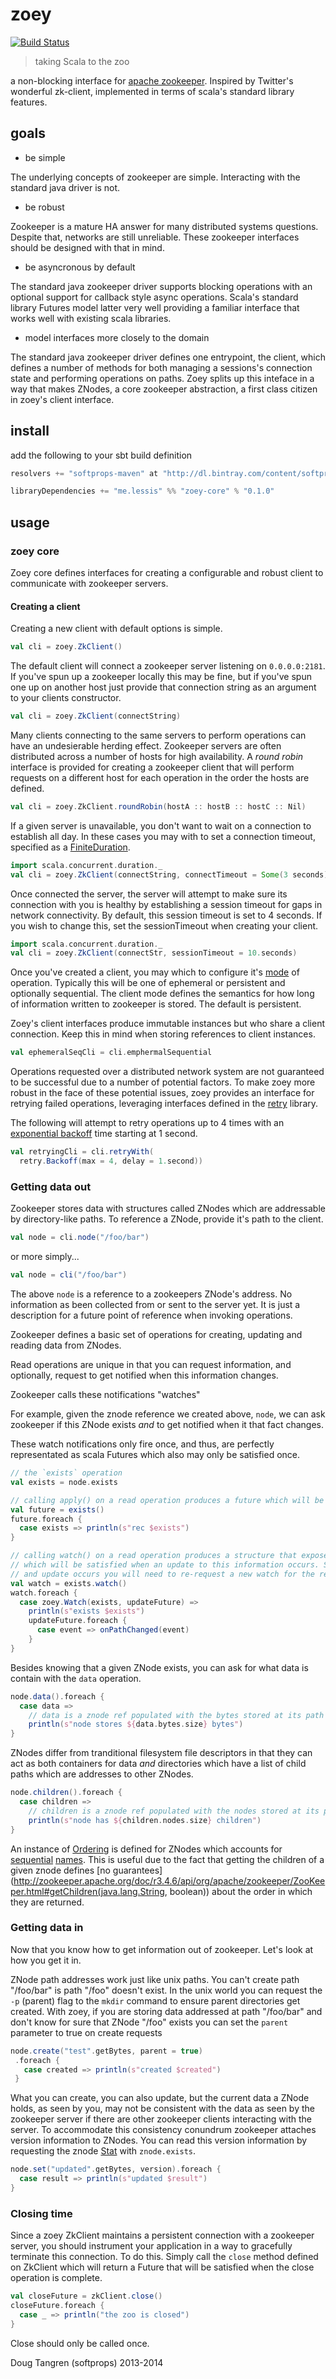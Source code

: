 # zoey

[![Build Status](https://travis-ci.org/softprops/zoey.svg)](https://travis-ci.org/softprops/zoey)

> taking Scala to the zoo

a non-blocking interface for [apache zookeeper](http://zookeeper.apache.org/). Inspired by Twitter's wonderful zk-client, implemented in terms of scala's standard library features.

## goals

* be simple

The underlying concepts of zookeeper are simple. Interacting with the standard java driver is not.

* be robust

Zookeeper is a mature HA answer for many distributed systems questions. Despite that, networks are still unreliable. These zookeeper interfaces should be designed with that in mind.

* be asyncronous by default

The standard java zookeeper driver supports blocking operations with an optional support for callback style async operations. Scala's standard library Futures model latter very well providing a familiar interface that works well with existing scala libraries. 

* model interfaces more closely to the domain

The standard java zookeeper driver defines one entrypoint, the client, which defines a number of methods for both managing a sessions's connection state and performing operations on paths. Zoey splits up this inteface in a way that makes ZNodes, a core zookeeper abstraction, a first class citizen in zoey's client interface.

## install

add the following to your sbt build definition

```scala
resolvers += "softprops-maven" at "http://dl.bintray.com/content/softprops/maven"

libraryDependencies += "me.lessis" %% "zoey-core" % "0.1.0"
```

## usage

### zoey core

Zoey core defines interfaces for creating a configurable and robust client to communicate with zookeeper servers.

#### Creating a client

Creating a new client with default options is simple.

```scala
val cli = zoey.ZkClient()
```

The default client will connect a zookeeper server listening on `0.0.0.0:2181`. If you've spun up a zookeeper locally
this may be fine, but if you've spun one up on another host just provide that connection string as an argument to your clients constructor.

```scala
val cli = zoey.ZkClient(connectString)
```

Many clients connecting to the same servers to perform operations can have an undesierable herding effect. Zookeeper servers are often distributed across a number of hosts for high availability. A _round robin_ interface is provided for creating a zookeeper client that will perform requests on a different host for each operation in the order the hosts are defined.

```scala
val cli = zoey.ZkClient.roundRobin(hostA :: hostB :: hostC :: Nil)
```

If a given server is unavailable, you don't want to wait on a connection to establish all day. In these cases you may with to set a connection timeout, specified as a [FiniteDuration](http://www.scala-lang.org/api/current/index.html#scala.concurrent.duration.FiniteDuration).

```scala
import scala.concurrent.duration._
val cli = zoey.ZkClient(connectString, connectTimeout = Some(3 seconds))
```

Once connected the server, the server will attempt to make sure its connection with you is healthy by establishing a session timeout for gaps in network connectivity. By default, this session timeout is set to 4 seconds. If you wish to change this, set the sessionTimeout when creating your client.

```scala
import scala.concurrent.duration._
val cli = zoey.ZkClient(connectStr, sessionTimeout = 10.seconds)
```

Once you've created a client, you may which to configure it's [mode](http://zookeeper.apache.org/doc/r3.4.6/api/org/apache/zookeeper/CreateMode.html) of operation. Typically this will be one of ephemeral or persistent and optionally sequential.
The client mode defines the semantics for how long of information written to zookeeper is stored. The default is persistent.

Zoey's client interfaces produce immutable instances but who share a client connection. Keep this in mind when storing references to client instances.

```scala
val ephemeralSeqCli = cli.emphermalSequential
```

Operations requested over a distributed network system are not guaranteed to be successful due to a number of potential factors. To make zoey
more robust in the face of these potential issues, zoey provides an interface for retrying failed operations, leveraging interfaces defined in the [retry](https://github.com/softprops/retry) library.

The following will attempt to retry operations up to 4 times with an [exponential backoff](https://github.com/softprops/retry#backoff) time starting at 1 second.

```scala
val retryingCli = cli.retryWith(
  retry.Backoff(max = 4, delay = 1.second))
```

### Getting data out

Zookeeper stores data with structures called ZNodes which are addressable by directory-like paths. To reference a ZNode, provide it's path
to the client.

```scala
val node = cli.node("/foo/bar")
```

or more simply...

```scala
val node = cli("/foo/bar")
```

The above `node` is a reference to a zookeepers ZNode's address. No information as been collected from or sent to the server yet. It is just a description for a future point of reference when invoking operations.

Zookeeper defines a basic set of operations for creating, updating and reading data from ZNodes.

Read operations are unique in that you can request information, and optionally, request to get notified when this information changes.

Zookeeper calls these notifications "watches"

For example, given the znode reference we created above, `node`, we can ask zookeeper if this ZNode exists _and_ to get notified when it that fact changes.

These watch notifications only fire once, and thus, are perfectly representated as scala Futures which also may only be satisfied once.

```scala
// the `exists` operation
val exists = node.exists

// calling apply() on a read operation produces a future which will be satisfied once information is retried once
val future = exists()
future.foreach {
  case exists => println(s"rec $exists")
}

// calling watch() on a read operation produces a structure that exposes of the result of the operation as a Try and a future 
// which will be satisfied when an update to this information occurs. Since futures may only be satisfied once, when
// and update occurs you will need to re-request a new watch for the read operation on the ZNode
val watch = exists.watch()
watch.foreach {
  case zoey.Watch(exists, updateFuture) =>
    println(s"exists $exists")
    updateFuture.foreach {
      case event => onPathChanged(event)
    }
}
```

Besides knowing that a given ZNode exists, you can ask for what data is contain with the `data` operation.

```scala
node.data().foreach {
  case data =>
    // data is a znode ref populated with the bytes stored at its path
    println(s"node stores ${data.bytes.size} bytes")
}
```

ZNodes differ from tranditional filesystem file descriptors in that they can act as both containers for data _and_ directories which have a list of child paths which are addresses to other ZNodes.

```scala
node.children().foreach {
  case children =>
    // children is a znode ref populated with the nodes stored at its path
    println(s"node has ${children.nodes.size} children")
}
```

An instance of [Ordering](http://www.scala-lang.org/api/current/index.html#scala.math.Ordering) is defined for ZNodes which accounts for [sequential](http://zookeeper.apache.org/doc/r3.4.6/api/org/apache/zookeeper/CreateMode.html#EPHEMERAL_SEQUENTIAL) [names](http://zookeeper.apache.org/doc/r3.4.6/api/org/apache/zookeeper/CreateMode.html#PERSISTENT_SEQUENTIAL). This is useful due to the fact that getting the children of a given znode defines [no guarantees](http://zookeeper.apache.org/doc/r3.4.6/api/org/apache/zookeeper/ZooKeeper.html#getChildren(java.lang.String, boolean)) about the order in which they are returned.

### Getting data in

Now that you know how to get information out of zookeeper. Let's look at how you get it in.

ZNode path addresses work just like unix paths. You can't create path "/foo/bar" is path "/foo" doesn't exist. In the unix world you can request the `-p` (parent) flag to the `mkdir` command to ensure parent directories get created. With zoey, if you are storing data addressed at path "/foo/bar" and
don't know for sure that ZNode "/foo" exists you can set the `parent` parameter to true on create requests

```scala
node.create("test".getBytes, parent = true)
 .foreach {
   case created => println(s"created $created")
 }
```

What you can create, you can also update, but the current data a ZNode holds, as seen by you, may not be consistent with the data as seen
by the zookeeper server if there are other zookeeper clients interacting with the server. To accommodate this consistency conundrum zookeeper
attaches version information to ZNodes. You can read this version information by requesting the znode [Stat](http://zookeeper.apache.org/doc/r3.4.6/api/org/apache/zookeeper/data/Stat.html) with `znode.exists`.

```scala
node.set("updated".getBytes, version).foreach {
  case result => println(s"updated $result")
}
```

### Closing time

Since a zoey ZkClient maintains a persistent connection with a zookeeper server, you should instrument your application in a way
to gracefully terminate this connection. To do this. Simply call the `close` method defined on ZkClient which will return a Future that will be satisfied when the close operation is complete.

```scala
val closeFuture = zkClient.close()
closeFuture.foreach {
  case _ => println("the zoo is closed")
}
```

Close should only be called once.

Doug Tangren (softprops) 2013-2014
